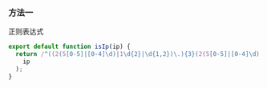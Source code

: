 ### 方法一

正则表达式

```js
export default function isIp(ip) {
  return /^((2(5[0-5]|[0-4]\d)|1\d{2}|\d{1,2})\.){3}(2(5[0-5]|[0-4]\d)|1\d{2}|\d{1,2})$/.test(
    ip
  );
}
```

